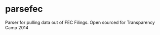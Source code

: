 parsefec
========

Parser for pulling data out of FEC Filings.  Open sourced for Transparency Camp 2014
